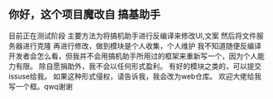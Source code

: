 ## 你好，这个项目魔改自 搞基助手

目前正在测试阶段 主要方法为将搞机助手进行反编译来修改UI,文案
然后将文件服务器进行克隆 再进行修改，做到模块是个人收集，个人维护
我不知道随便反编译开发者会怎么看，但我并不会用搞机助手所用过的框架来重新写一个，因为个人能力有限。
除自愿捐助外，我不会以任何形式盈利。
有好的模块之类的，可以提交issuse给我。
如果这种形式侵权，请告诉我，我会改为web仓库。
欢迎大佬给我写一个框。qwq谢谢
